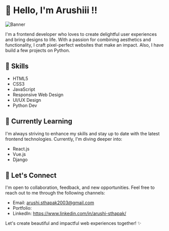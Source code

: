 # 👋 Hello, I'm Arushiii !!

![Banner](https://github.com/Arushi-Sthapak/Arushi-Sthapak/assets/99334415/af4ab5e5-2996-4012-8830-667aec9dd993)

I'm a frontend developer who loves to create delightful user experiences and bring designs to life. With a passion for combining aesthetics and functionality, I craft pixel-perfect websites that make an impact. Also, I have build a few projects on Python.

## 🎨 Skills

- HTML5
- CSS3
- JavaScript
- Responsive Web Design
- UI/UX Design
- Python Dev


## 🌱 Currently Learning

I'm always striving to enhance my skills and stay up to date with the latest frontend technologies. Currently, I'm diving deeper into:

- React.js
- Vue.js
- Django

## 💬 Let's Connect

I'm open to collaboration, feedback, and new opportunities. Feel free to reach out to me through the following channels:

- Email: arushi.sthapak2003@gmail.com
- Portfolio: 
- LinkedIn: https://www.linkedin.com/in/arushi-sthapak/

Let's create beautiful and impactful web experiences together! ✨
 


